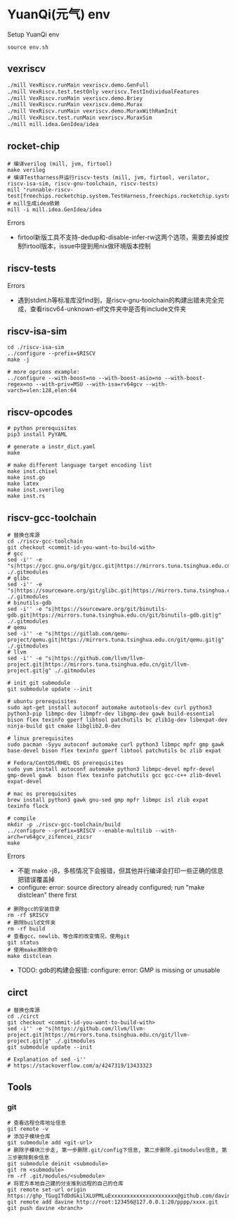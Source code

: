 # YuanQi(元气) env
Setup YuanQi env
```shell
source env.sh
```

## vexriscv
```sh
./mill VexRiscv.runMain vexriscv.demo.GenFull
./mill VexRiscv.test.testOnly vexriscv.TestIndividualFeatures
./mill VexRiscv.runMain vexriscv.demo.Briey
./mill VexRiscv.runMain vexriscv.demo.Murax
./mill VexRiscv.runMain vexriscv.demo.MuraxWithRamInit
./mill VexRiscv.test.runMain vexriscv.MuraxSim
./mill mill.idea.GenIdea/idea
```

## rocket-chip
```shell
# 编译verilog (mill, jvm, firtool)
make verilog
# 编译Testharness并运行riscv-tests (mill, jvm, firtool, verilator, riscv-isa-sim, riscv-gnu-toolchain, riscv-tests)
mill "runnable-riscv-test[freechips.rocketchip.system.TestHarness,freechips.rocketchip.system.DefaultConfig,_,_].run"
# mill生成idea依赖
mill -i mill.idea.GenIdea/idea
```
Errors
* firtool新版工具不支持-dedup和-disable-infer-rw这两个选项，需要去掉或控制firtool版本，issue中提到用nix做环境版本控制

## riscv-tests
Errors
* 遇到stdint.h等标准库没find到，是riscv-gnu-toolchain的构建出错未完全完成，查看riscv64-unknown-elf文件夹中是否有include文件夹


## riscv-isa-sim
```shell
cd ./riscv-isa-sim
../configure --prefix=$RISCV 
make -j

# more oprions example:
../configure --with-boost=no --with-boost-asio=no --with-boost-regex=no --with-priv=MSU --with-isa=rv64gcv --with-varch=vlen:128,elen:64
```

## riscv-opcodes
```shell
# python prerequisites
pip3 install PyYAML

# generate a instr_dict.yaml
make

# make different language target encoding list
make inst.chisel
make inst.go 
make latex
make inst.sverilog
make inst.rs
```

## riscv-gcc-toolchain
```shell
# 替换仓库源
cd ./riscv-gcc-toolchain
git checkout <commit-id-you-want-to-build-with>
# gcc
sed -i'' -e "s|https://gcc.gnu.org/git/gcc.git|https://mirrors.tuna.tsinghua.edu.cn/git/gcc.git|g" ./.gitmodules
# glibc
sed -i'' -e "s|https://sourceware.org/git/glibc.git|https://mirrors.tuna.tsinghua.edu.cn/git/glibc.git|g" ./.gitmodules
# binutils-gdb
sed -i'' -e "s|https://sourceware.org/git/binutils-gdb.git|https://mirrors.tuna.tsinghua.edu.cn/git/binutils-gdb.git|g" ./.gitmodules
# qemu
sed -i'' -e "s|https://gitlab.com/qemu-project/qemu.git|https://mirrors.tuna.tsinghua.edu.cn/git/qemu.git|g" ./.gitmodules
# llvm
sed -i'' -e "s|https://github.com/llvm/llvm-project.git|https://mirrors.tuna.tsinghua.edu.cn/git/llvm-project.git|g" ./.gitmodules

# init git submodule
git submodule update --init

# ubuntu prerequisites
sudo apt-get install autoconf automake autotools-dev curl python3 python3-pip libmpc-dev libmpfr-dev libgmp-dev gawk build-essential bison flex texinfo gperf libtool patchutils bc zlib1g-dev libexpat-dev ninja-build git cmake libglib2.0-dev

# linux prerequisites
sudo pacman -Syyu autoconf automake curl python3 libmpc mpfr gmp gawk base-devel bison flex texinfo gperf libtool patchutils bc zlib expat

# Fedora/CentOS/RHEL OS prerequisites
sudo yum install autoconf automake python3 libmpc-devel mpfr-devel gmp-devel gawk  bison flex texinfo patchutils gcc gcc-c++ zlib-devel expat-devel

# mac os prerequisites
brew install python3 gawk gnu-sed gmp mpfr libmpc isl zlib expat texinfo flock

# compile
mkdir -p ./riscv-gcc-toolchain/build 
../configure --prefix=$RISCV --enable-multilib --with-arch=rv64gcv_zifencei_zicsr
make

```
Errors
* 不能 make -j8，多核情况下会报错，但其他并行编译会打印一些正确的信息把错误覆盖掉
* configure: error: source directory already configured; run "make distclean" there first
```shell
# 删除gcc的安装目录
rm -rf $RISCV 
# 删除build文件夹
rm -rf build 
# 查看gcc、newlib、等仓库的改变情况，使用git
git status
# 使用make清除命令
make distclean
```
* TODO: gdb的构建会报错: configure: error: GMP is missing or unusable

## circt
```shell
# 替换仓库源
cd ./circt
git checkout <commit-id-you-want-to-build-with>
sed -i'' -e "s|https://github.com/llvm/llvm-project.git|https://mirrors.tuna.tsinghua.edu.cn/git/llvm-project.git|g" ./.gitmodules
git submodule update --init

# Explanation of sed -i''
# https://stackoverflow.com/a/4247319/13433323
```

## Tools
### git
```shell
# 查看远程仓库地址信息
git remote -v
# 添加子模块仓库
git submodule add <git-url>
# 删除子模块三步走, 第一步删除.git/config下信息, 第二步删除.gitmodules信息, 第三步删除剩余信息
git submodule deinit <submodule>
git rm <submodule>
rm -rf .git/modules/<submodule>
# 将官方本地自己建的分支推到远程的自己的仓库
git remote set-url origin https://ghp_TGugITdDdGkilXLUPMLuExxxxxxxxxxxxxxxxxxxxx@github.com/davine47/yuanqi.git
git remote add davine http://root:123456@127.0.0.1:20/pppp/xxxx.git
git push davine <branch>

```









